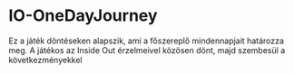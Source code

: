 # IO-OneDayJourney
Ez a játék döntéseken alapszik, ami a főszereplő mindennapjait határozza meg. A játékos az Inside Out érzelmeivel közösen dönt, majd szembesül a következményekkel
